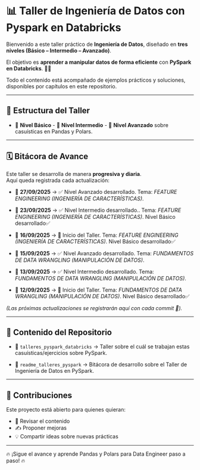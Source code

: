 # 📊 Taller de Ingeniería de Datos con Pyspark en Databricks   

Bienvenido a este taller práctico de **Ingeniería de Datos**, diseñado en **tres niveles (Básico – Intermedio – Avanzado)**.  

El objetivo es **aprender a manipular datos de forma eficiente** con **PySpark en Databricks**. 🚀✨  

Todo el contenido está acompañado de ejemplos prácticos y soluciones, disponibles por capítulos en este repositorio.  

---

## 📌 Estructura del Taller  

- 🔹 **Nivel Básico** - 🔸 **Nivel Intermedio** - 🔺 **Nivel Avanzado** sobre casuísticas en Pandas y Polars.

---

## 🗓️ Bitácora de Avance  

Este taller se desarrolla de manera **progresiva y diaria**.  
Aquí queda registrada cada actualización:  

- 📅 **27/09/2025** → ✅ Nivel Avanzado desarrollado. Tema: *FEATURE ENGINEERING (INGENIERÍA DE CARACTERÍSTICAS)*.
- 📅 **23/09/2025** → ✅ Nivel Intermedio desarrollado.. Tema: *FEATURE ENGINEERING (INGENIERÍA DE CARACTERÍSTICAS)*. Nivel Básico desarrollado✅ 
- 📅 **16/09/2025** → 🚀 Inicio del Taller. Tema: *FEATURE ENGINEERING (INGENIERÍA DE CARACTERÍSTICAS)*. Nivel Básico desarrollado✅ 

- 📅 **15/09/2025** →  ✅ Nivel Avanzado desarrollado. Tema: *FUNDAMENTOS DE DATA WRANGLING (MANIPULACIÓN DE DATOS)*. 
- 📅 **13/09/2025** →  ✅ Nivel Intermedio desarrollado. Tema: *FUNDAMENTOS DE DATA WRANGLING (MANIPULACIÓN DE DATOS)*. 
- 📅 **12/09/2025** → 🚀 Inicio del Taller. Tema: *FUNDAMENTOS DE DATA WRANGLING (MANIPULACIÓN DE DATOS)*. Nivel Básico desarrollado✅  

*(Las próximas actualizaciones se registrarán aquí con cada commit 📝).*  

---

## 📂 Contenido del Repositorio  

- 📝 `talleres_pyspark_databricks` → Taller sobre el cuál se trabajan estas casuísticas/ejercicios sobre PySpark.  

- 📝 `readme_talleres_pyspark` → Bitácora de desarrollo sobre el Taller de Ingeniería de Datos en PySpark.  

---

## 🤝 Contribuciones  

Este proyecto está abierto para quienes quieran:  
- 📖 Revisar el contenido  
- ✍️ Proponer mejoras  
- 💡 Compartir ideas sobre nuevas prácticas  

---

🔥 ¡Sigue el avance y aprende Pandas y Polars para Data Engineer paso a paso! 🔥  

